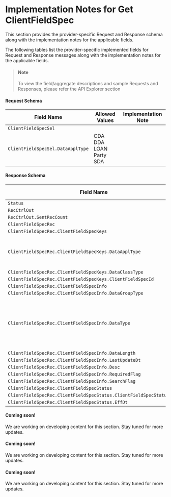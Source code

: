 # Implementation Notes for Get ClientFieldSpec
This section provides the provider-specific Request and Response schema along with the implementation notes for the applicable fields.
<!-- 
type: tab 
titles: Premier, Precision, Signature, DNA, 
-->


The following tables list the provider-specific implemented fields for Request and Response messages along with the implementation notes for the applicable fields. 


<!-- theme: info -->
> #### Note
> 
> To view the field/aggregate descriptions and sample Requests and Responses, please refer the API Explorer section


#### Request Schema
|Field Name|Allowed Values|Implementation Note|
|----|----|----|
|`ClientFieldSpecSel`|||
|`ClientFieldSpecSel.DataApplType`|CDA<br>DDA<br>LOAN<br>Party<br>SDA<br>||
#### Response Schema
|Field Name|Allowed Values|Implementation Note|
|----|----|----|
|`Status`|| |
|`RecCtrlOut`|||
|`RecCtrlOut.SentRecCount`|||
|`ClientFieldSpecRec`|||
|`ClientFieldSpecRec.ClientFieldSpecKeys`|||
|`ClientFieldSpecRec.ClientFieldSpecKeys.DataApplType`|CDA<br>DDA<br>LOAN<br>Party<br>SDA<br>||
|`ClientFieldSpecRec.ClientFieldSpecKeys.DataClassType`|||
|`ClientFieldSpecRec.ClientFieldSpecKeys.ClientFieldSpecId`|||
|`ClientFieldSpecRec.ClientFieldSpecInfo`|||
|`ClientFieldSpecRec.ClientFieldSpecInfo.DataGroupType`|||
|`ClientFieldSpecRec.ClientFieldSpecInfo.DataType`|Alpha<br>Currency<br>CurrencySymbol<br>Date<br>Numeric<br>NumericSymbol<br>Rate<br>RateSymbol||
|`ClientFieldSpecRec.ClientFieldSpecInfo.DataLength`|||
|`ClientFieldSpecRec.ClientFieldSpecInfo.LastUpdateDt`|||
|`ClientFieldSpecRec.ClientFieldSpecInfo.Desc`|||
|`ClientFieldSpecRec.ClientFieldSpecInfo.RequiredFlag`|||
|`ClientFieldSpecRec.ClientFieldSpecInfo.SearchFlag`|||
|`ClientFieldSpecRec.ClientFieldSpecStatus`|||
|`ClientFieldSpecRec.ClientFieldSpecStatus.ClientFieldSpecStatusCode`|||
|`ClientFieldSpecRec.ClientFieldSpecStatus.EffDt`|||
<!-- type: tab -->


#### Coming soon!
We are working on developing content for this section. Stay tuned for more updates. 


<!-- type: tab -->


#### Coming soon!
We are working on developing content for this section. Stay tuned for more updates. 


<!-- type: tab -->


#### Coming soon!
We are working on developing content for this section. Stay tuned for more updates. 


<!-- type: tab-end -->
